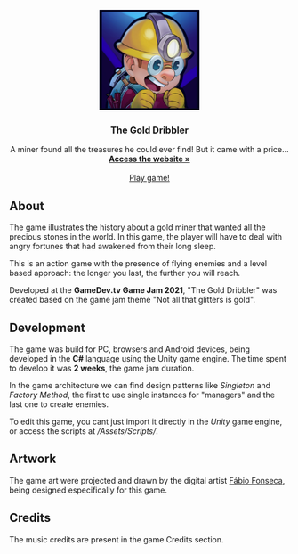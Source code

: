 <p align="center">
    <img src="The Miner Problem/Assets/Media/Sprites/Icon/icone.png" alt="Logo" width="180" height="180">
    </a>
    <h3 align="center">The Gold Dribbler</h3>
    <p align="center">
       A miner found all the treasures he could ever find! But it came with a price...
        <br/>
        <a href="https://bitblox.itch.io/the-gold-dribbler"><strong>Access the website »</strong></a>
        <br/>
        <br/>
        <a href="https://bitblox.itch.io/the-gold-dribbler">Play game!</a>
    </p>
</p>

## About

<!-- Short description -->
The game illustrates the history about a gold miner that wanted all the precious stones in the world. In this game, the player will have to deal with angry fortunes that had awakened from their long sleep.

<!-- Game features -->
This is an action game with the presence of flying enemies and a level based approach: the longer you last, the further you will reach.

<!-- Game Jam || game purpose -->
Developed at the **GameDev.tv Game Jam 2021**, "The Gold Dribbler" was created based on the game jam theme "Not all that glitters is gold".

## Development

<!-- Target/Language/Platform/TimeSpent -->
The game was build for PC, browsers and Android devices, being developed in the **C#** language using the Unity game engine. The time spent to develop it was **2 weeks**, the game jam duration. 

<!-- Game architecture and current stage (beta/alfa) -->
In the game architecture we can find design patterns like _Singleton_ and _Factory Method_, the first to use single instances for "managers" and the last one to create enemies.

<!-- How to execute or import -->
To edit this game, you cant just import it directly in the _Unity_ game engine, or access the scripts at */Assets/Scripts/*.

## Artwork

<!-- Game artist / Team -->
The game art were projected and drawn by the digital artist [Fábio Fonseca](https://www.artstation.com/ofabiofonseca), being designed especifically for this game.

## Credits

<!-- List credits -->
The music credits are present in the game Credits section.


